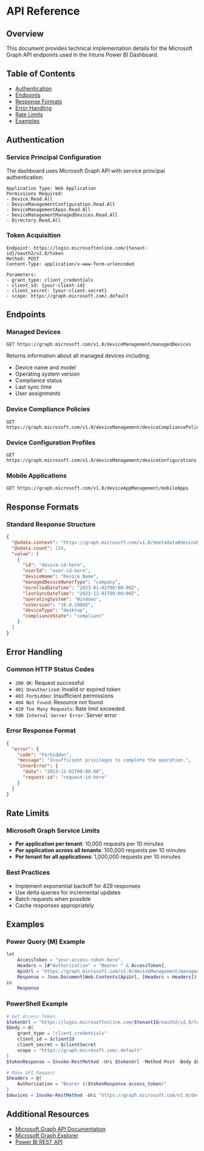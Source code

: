 # API Reference

## Overview
This document provides technical implementation details for the Microsoft Graph API endpoints used in the Intune Power BI Dashboard.

## Table of Contents
- [Authentication](#authentication)
- [Endpoints](#endpoints)
- [Response Formats](#response-formats)
- [Error Handling](#error-handling)
- [Rate Limits](#rate-limits)
- [Examples](#examples)

## Authentication

### Service Principal Configuration
The dashboard uses Microsoft Graph API with service principal authentication:

```
Application Type: Web Application
Permissions Required:
- Device.Read.All
- DeviceManagementConfiguration.Read.All
- DeviceManagementApps.Read.All
- DeviceManagementManagedDevices.Read.All
- Directory.Read.All
```

### Token Acquisition
```
Endpoint: https://login.microsoftonline.com/{tenant-id}/oauth2/v2.0/token
Method: POST
Content-Type: application/x-www-form-urlencoded

Parameters:
- grant_type: client_credentials
- client_id: {your-client-id}
- client_secret: {your-client-secret}
- scope: https://graph.microsoft.com/.default
```

## Endpoints

### Managed Devices
```
GET https://graph.microsoft.com/v1.0/deviceManagement/managedDevices
```

Returns information about all managed devices including:
- Device name and model
- Operating system version
- Compliance status
- Last sync time
- User assignments

### Device Compliance Policies
```
GET https://graph.microsoft.com/v1.0/deviceManagement/deviceCompliancePolicies
```

### Device Configuration Profiles
```
GET https://graph.microsoft.com/v1.0/deviceManagement/deviceConfigurations
```

### Mobile Applications
```
GET https://graph.microsoft.com/v1.0/deviceAppManagement/mobileApps
```

## Response Formats

### Standard Response Structure
```json
{
  "@odata.context": "https://graph.microsoft.com/v1.0/$metadata#deviceManagement/managedDevices",
  "@odata.count": 150,
  "value": [
    {
      "id": "device-id-here",
      "userId": "user-id-here",
      "deviceName": "Device Name",
      "managedDeviceOwnerType": "company",
      "enrolledDateTime": "2023-01-01T00:00:00Z",
      "lastSyncDateTime": "2023-12-01T00:00:00Z",
      "operatingSystem": "Windows",
      "osVersion": "10.0.19045",
      "deviceType": "desktop",
      "complianceState": "compliant"
    }
  ]
}
```

## Error Handling

### Common HTTP Status Codes
- `200 OK`: Request successful
- `401 Unauthorized`: Invalid or expired token
- `403 Forbidden`: Insufficient permissions
- `404 Not Found`: Resource not found
- `429 Too Many Requests`: Rate limit exceeded
- `500 Internal Server Error`: Server error

### Error Response Format
```json
{
  "error": {
    "code": "Forbidden",
    "message": "Insufficient privileges to complete the operation.",
    "innerError": {
      "date": "2023-12-01T00:00:00",
      "request-id": "request-id-here"
    }
  }
}
```

## Rate Limits

### Microsoft Graph Service Limits
- **Per application per tenant**: 10,000 requests per 10 minutes
- **Per application across all tenants**: 100,000 requests per 10 minutes
- **Per tenant for all applications**: 1,000,000 requests per 10 minutes

### Best Practices
- Implement exponential backoff for 429 responses
- Use delta queries for incremental updates
- Batch requests when possible
- Cache responses appropriately

## Examples

### Power Query (M) Example
```m
let
    AccessToken = "your-access-token-here",
    Headers = [#"Authorization" = "Bearer " & AccessToken],
    ApiUrl = "https://graph.microsoft.com/v1.0/deviceManagement/managedDevices",
    Response = Json.Document(Web.Contents(ApiUrl, [Headers = Headers]))
in
    Response
```

### PowerShell Example
```powershell
# Get Access Token
$tokenUrl = "https://login.microsoftonline.com/$tenantId/oauth2/v2.0/token"
$body = @{
    grant_type = "client_credentials"
    client_id = $clientId
    client_secret = $clientSecret
    scope = "https://graph.microsoft.com/.default"
}
$tokenResponse = Invoke-RestMethod -Uri $tokenUrl -Method Post -Body $body

# Make API Request
$headers = @{
    Authorization = "Bearer $($tokenResponse.access_token)"
}
$devices = Invoke-RestMethod -Uri "https://graph.microsoft.com/v1.0/deviceManagement/managedDevices" -Headers $headers
```

## Additional Resources
- [Microsoft Graph API Documentation](https://learn.microsoft.com/en-us/graph/)
- [Microsoft Graph Explorer](https://developer.microsoft.com/en-us/graph/graph-explorer)
- [Power BI REST API](https://learn.microsoft.com/en-us/rest/api/power-bi/)
